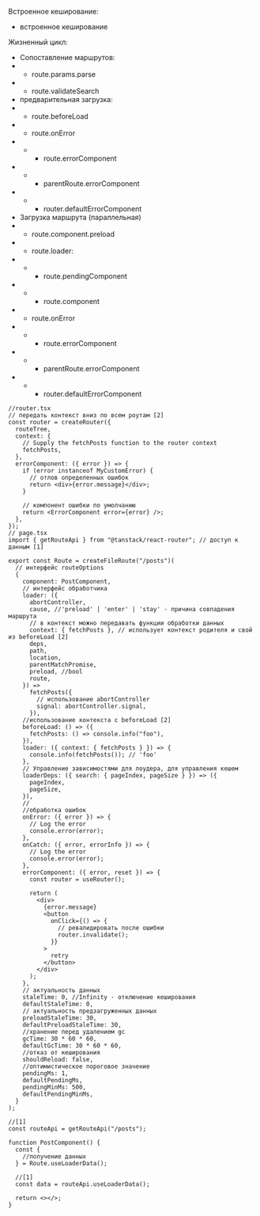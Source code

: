 Встроенное кеширование:

- встроенное кеширование

Жизненный цикл:

- Сопоставление маршрутов:
- - route.params.parse
- - route.validateSearch
- предварительная загрузка:
- - route.beforeLoad
- - route.onError
- - - route.errorComponent
- - - parentRoute.errorComponent
- - - router.defaultErrorComponent
- Загрузка маршрута (параллельная)
- - route.component.preload
- - route.loader:
- - - route.pendingComponent
- - - route.component
- - route.onError
- - - route.errorComponent
- - - parentRoute.errorComponent
- - - router.defaultErrorComponent

```tsx
//router.tsx
// передать контекст вниз по всем роутам [2]
const router = createRouter({
  routeTree,
  context: {
    // Supply the fetchPosts function to the router context
    fetchPosts,
  },
  errorComponent: ({ error }) => {
    if (error instanceof MyCustomError) {
      // отлов определенных ошибок
      return <div>{error.message}</div>;
    }

    // компонент ошибки по умолчанию
    return <ErrorComponent error={error} />;
  },
});
// page.tsx
import { getRouteApi } from "@tanstack/react-router"; // доступ к данным [1]

export const Route = createFileRoute("/posts")(
  // интерфейс routeOptions
  {
    component: PostComponent,
    // интерфейс обработчика
    loader: ({
      abortController,
      cause, //'preload' | 'enter' | 'stay' - причина совпадения маршрута
      // в контекст можно передавать функции обработки данных
      context: { fetchPosts }, // использует контекст родителя и свой из beforeLoad [2]
      deps,
      path,
      location,
      parentMatchPromise,
      preload, //bool
      route,
    }) =>
      fetchPosts({
        // использование abortController
        signal: abortController.signal,
      }),
    //использование контекста с beforeLoad [2]
    beforeLoad: () => ({
      fetchPosts: () => console.info("foo"),
    }),
    loader: ({ context: { fetchPosts } }) => {
      console.info(fetchPosts()); // 'foo'
    },
    // Управление зависимостями для лоудера, для управления кешем
    loaderDeps: ({ search: { pageIndex, pageSize } }) => ({
      pageIndex,
      pageSize,
    }),
    //
    //обработка ошибок
    onError: ({ error }) => {
      // Log the error
      console.error(error);
    },
    onCatch: ({ error, errorInfo }) => {
      // Log the error
      console.error(error);
    },
    errorComponent: ({ error, reset }) => {
      const router = useRouter();

      return (
        <div>
          {error.message}
          <button
            onClick={() => {
              // ревалидировать после ошибки
              router.invalidate();
            }}
          >
            retry
          </button>
        </div>
      );
    },
    // актуальность данных
    staleTime: 0, //Infinity - отключение кеширования
    defaultStaleTime: 0,
    // актуальность предзагруженных данных
    preloadStaleTime: 30,
    defaultPreloadStaleTime: 30,
    //хранение перед удалением gc
    gcTime: 30 * 60 * 60,
    defaultGcTime: 30 * 60 * 60,
    //отказ от кеширования
    shouldReload: false,
    //оптимистическое пороговое значение
    pendingMs: 1,
    defaultPendingMs,
    pendingMinMs: 500,
    defaultPendingMinMs,
  }
);

//[1]
const routeApi = getRouteApi("/posts");

function PostComponent() {
  const {
    //получение данных
  } = Route.useLoaderData();

  //[1]
  const data = routeApi.useLoaderData();

  return <></>;
}
```
